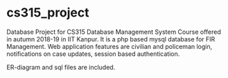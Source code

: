 # cs315_project
Database Project for CS315 Database Management System Course offered in autumn 2018-19 in IIT Kanpur. It is a php based mysql database for FIR Management. Web application features are civilian and policeman login, notifications on case updates, session based authentication.

ER-diagram and sql files are included.
